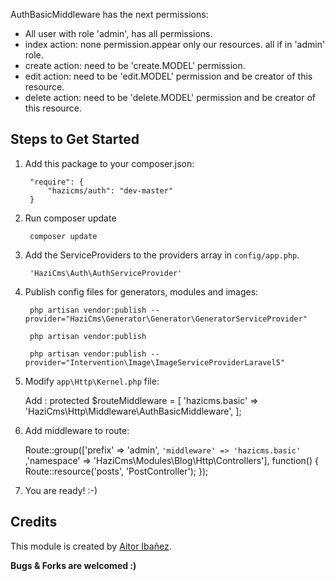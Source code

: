 AuthBasicMiddleware has the next permissions:

- All user with role 'admin', has all permissions.
- index action: none permission.appear only our resources. all if in 'admin' role.
- create action: need to be 'create.MODEL' permission.
- edit action: need to be 'edit.MODEL' permission and be creator of this resource.
- delete action: need to be 'delete.MODEL' permission and be creator of this resource.

Steps to Get Started
--------------------


1. Add this package to your composer.json:
  
        "require": {
            "hazicms/auth": "dev-master"
        }
  
2. Run composer update

        composer update
    
3. Add the ServiceProviders to the providers array in ```config/app.php```.<br>

        'HaziCms\Auth\AuthServiceProvider'


4. Publish config files for generators, modules and images:

        php artisan vendor:publish --provider="HaziCms\Generator\Generator\GeneratorServiceProvider"

        php artisan vendor:publish

        php artisan vendor:publish --provider="Intervention\Image\ImageServiceProviderLaravel5"

4. Modify ```app\Http\Kernel.php``` file:

    Add :
        protected $routeMiddleware = [
            'hazicms.basic' => 'HaziCms\Http\Middleware\AuthBasicMiddleware',
        ];
5. Add middleware to route: 

    Route::group(['prefix' => 'admin', ```'middleware' => 'hazicms.basic'``` ,'namespace' => 'HaziCms\\Modules\Blog\Http\Controllers'], function()
    {
        Route::resource('posts', 'PostController');
    });

6. You are ready! :-)

Credits
--------

This module is created by [Aitor Ibañez](https://github.com/aitiba).

**Bugs & Forks are welcomed :)**
